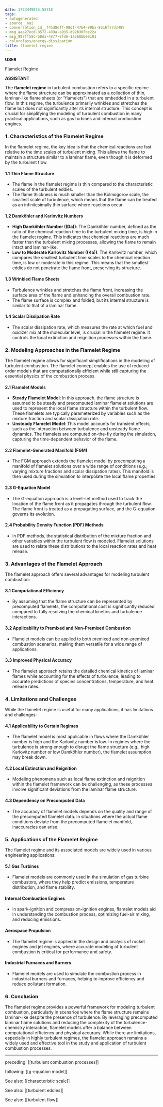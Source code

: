 ```yaml
---
date: 1723449225.58718
tags:
- autogenerated
- source__oai
- conversation_id__f4bd8eff-00df-47b4-89ba-8616f77d3489
- msg_aaa27ecd-8572-409a-a935-d92b307be22a
- msg_897ff58c-68da-4877-8fd6-1a568bbee191
- colorclass/energy-dissipation
title: flamelet regime
---
```


**USER**

Flamelet Regime


**ASSISTANT**

The **flamelet regime** in turbulent combustion refers to a specific regime where the flame structure can be approximated as a collection of thin, laminar-like flame sheets (or "flamelets") that are embedded in a turbulent flow. In this regime, the turbulence primarily wrinkles and stretches the flame but does not significantly alter its internal structure. This concept is crucial for simplifying the modeling of turbulent combustion in many practical applications, such as gas turbines and internal combustion engines.

### 1. **Characteristics of the Flamelet Regime**

In the flamelet regime, the key idea is that the chemical reactions are fast relative to the time scales of turbulent mixing. This allows the flame to maintain a structure similar to a laminar flame, even though it is deformed by the turbulent flow.

#### **1.1 Thin Flame Structure**
- The flame in the flamelet regime is thin compared to the characteristic scales of the turbulent eddies.
- The flame thickness is much smaller than the Kolmogorov scale, the smallest scale of turbulence, which means that the flame can be treated as an infinitesimally thin surface where reactions occur.

#### **1.2 Damköhler and Karlovitz Numbers**
- **High Damköhler Number (\(Da\))**: The Damköhler number, defined as the ratio of the chemical reaction time to the turbulent mixing time, is high in the flamelet regime. This indicates that chemical reactions are much faster than the turbulent mixing processes, allowing the flame to remain intact and laminar-like.
- **Low to Moderate Karlovitz Number (\(Ka\))**: The Karlovitz number, which compares the smallest turbulent time scales to the chemical reaction time, is low or moderate in this regime. This means that the smallest eddies do not penetrate the flame front, preserving its structure.

#### **1.3 Wrinkled Flame Sheets**
- Turbulence wrinkles and stretches the flame front, increasing the surface area of the flame and enhancing the overall combustion rate.
- The flame surface is complex and folded, but its internal structure is similar to that of a laminar flame.

#### **1.4 Scalar Dissipation Rate**
- The scalar dissipation rate, which measures the rate at which fuel and oxidizer mix at the molecular level, is crucial in the flamelet regime. It controls the local extinction and reignition processes within the flame.

### 2. **Modeling Approaches in the Flamelet Regime**

The flamelet regime allows for significant simplifications in the modeling of turbulent combustion. The flamelet concept enables the use of reduced-order models that are computationally efficient while still capturing the essential physics of the combustion process.

#### **2.1 Flamelet Models**
- **Steady Flamelet Model**: In this approach, the flame structure is assumed to be steady and precomputed laminar flamelet solutions are used to represent the local flame structure within the turbulent flow. These flamelets are typically parameterized by variables such as the mixture fraction and scalar dissipation rate.
- **Unsteady Flamelet Model**: This model accounts for transient effects, such as the interaction between turbulence and unsteady flame dynamics. The flamelets are computed on-the-fly during the simulation, capturing the time-dependent behavior of the flame.

#### **2.2 Flamelet-Generated Manifold (FGM)**
- The FGM approach extends the flamelet model by precomputing a manifold of flamelet solutions over a wide range of conditions (e.g., varying mixture fractions and scalar dissipation rates). This manifold is then used during the simulation to interpolate the local flame properties.

#### **2.3 G-Equation Model**
- The G-equation approach is a level-set method used to track the location of the flame front as it propagates through the turbulent flow. The flame front is treated as a propagating surface, and the G-equation governs its evolution.

#### **2.4 Probability Density Function (PDF) Methods**
- In PDF methods, the statistical distribution of the mixture fraction and other variables within the turbulent flow is modeled. Flamelet solutions are used to relate these distributions to the local reaction rates and heat release.

### 3. **Advantages of the Flamelet Approach**

The flamelet approach offers several advantages for modeling turbulent combustion:

#### **3.1 Computational Efficiency**
- By assuming that the flame structure can be represented by precomputed flamelets, the computational cost is significantly reduced compared to fully resolving the chemical kinetics and turbulence interactions.

#### **3.2 Applicability to Premixed and Non-Premixed Combustion**
- Flamelet models can be applied to both premixed and non-premixed combustion scenarios, making them versatile for a wide range of applications.

#### **3.3 Improved Physical Accuracy**
- The flamelet approach retains the detailed chemical kinetics of laminar flames while accounting for the effects of turbulence, leading to accurate predictions of species concentrations, temperature, and heat release rates.

### 4. **Limitations and Challenges**

While the flamelet regime is useful for many applications, it has limitations and challenges:

#### **4.1 Applicability to Certain Regimes**
- The flamelet model is most applicable in flows where the Damköhler number is high and the Karlovitz number is low. In regimes where the turbulence is strong enough to disrupt the flame structure (e.g., high Karlovitz number or low Damköhler number), the flamelet assumption may break down.

#### **4.2 Local Extinction and Reignition**
- Modeling phenomena such as local flame extinction and reignition within the flamelet framework can be challenging, as these processes involve significant deviations from the laminar flame structure.

#### **4.3 Dependency on Precomputed Data**
- The accuracy of flamelet models depends on the quality and range of the precomputed flamelet data. In situations where the actual flame conditions deviate from the precomputed flamelet manifold, inaccuracies can arise.

### 5. **Applications of the Flamelet Regime**

The flamelet regime and its associated models are widely used in various engineering applications:

#### **5.1 Gas Turbines**
- Flamelet models are commonly used in the simulation of gas turbine combustors, where they help predict emissions, temperature distribution, and flame stability.

#### **Internal Combustion Engines**
- In spark-ignition and compression-ignition engines, flamelet models aid in understanding the combustion process, optimizing fuel-air mixing, and reducing emissions.

#### **Aerospace Propulsion**
- The flamelet regime is applied in the design and analysis of rocket engines and jet engines, where accurate modeling of turbulent combustion is critical for performance and safety.

#### **Industrial Furnaces and Burners**
- Flamelet models are used to simulate the combustion process in industrial burners and furnaces, helping to improve efficiency and reduce pollutant formation.

### 6. **Conclusion**

The flamelet regime provides a powerful framework for modeling turbulent combustion, particularly in scenarios where the flame structure remains laminar-like despite the presence of turbulence. By leveraging precomputed laminar flame solutions and reducing the complexity of the turbulence-chemistry interaction, flamelet models offer a balance between computational efficiency and physical accuracy. While there are limitations, especially in highly turbulent regimes, the flamelet approach remains a widely used and effective tool in the study and application of turbulent combustion processes.


---

preceding: [[turbulent combustion processes]]  


following: [[g-equation model]]

See also: [[characteristic scale]]


See also: [[turbulent eddies]]


See also: [[turbulent flow]]